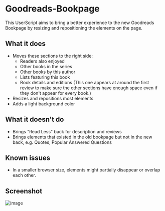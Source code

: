 # Goodreads-Bookpage
This UserScript aims to bring a better experience to the new Goodreads Bookpage by resizing and repositioning the elements on the page.

## What it does
- Moves these sections to the right side:
  - Readers also enjoyed
  - Other books in the series
  - Other books by this author
  - Lists featuring this book
  - Book details and editions (This one appears at around the first review to make sure the other sections have enough space even if they don't appear for every book.)
- Resizes and repositions most elements
- Adds a light background color

## What it doesn't do
- Brings "Read Less" back for description and reviews
- Brings elements that existed in the old bookpage but not in the new back, e.g. Quotes, Popular Answered Questions

## Known issues
- In a smaller browser size, elements might partially disappear or overlap each other.

## Screenshot
![image](https://user-images.githubusercontent.com/23014105/198884618-d9f93551-98ef-46f3-bb06-63c3b97a13a6.png)
